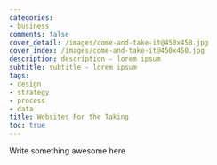 ```yaml
---
categories:
- business
comments: false
cover_detail: /images/come-and-take-it@450x450.jpg
cover_index: /images/come-and-take-it@450x450.jpg
description: description - lorem ipsum
subtitle: subtitle - lorem ipsum
tags:
- design
- strategy
- process
- data
title: Websites For the Taking
toc: true
---
```

Write something awesome here